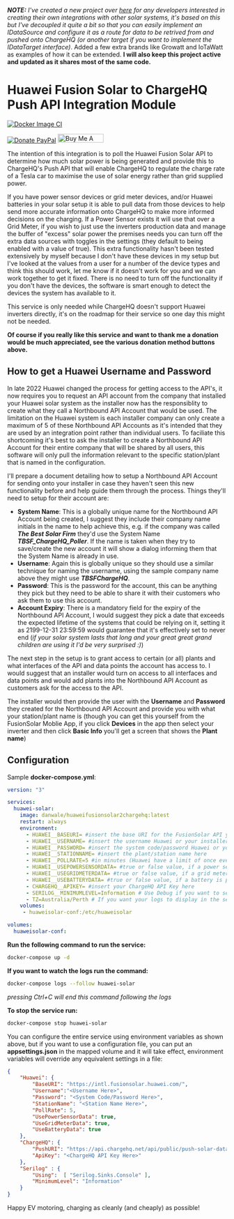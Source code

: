 _**NOTE:** I've created a new project over [here](https://github.com/danwale/SolarUseOptimiser) for any developers interested in creating their own integrations with other solar systems, it's based on this but I've decoupled it quite a bit so that you can easily implement an IDataSource and configure it as a route for data to be retrived from and pushed onto ChargeHQ (or another target if you want to implement the IDataTarget interface)_. Added a few extra brands like Growatt and IoTaWatt as examples of how it can be extended. **I will also keep this project active and updated as it shares most of the same code.**

# Huawei Fusion Solar to ChargeHQ Push API Integration Module

[![Docker Image CI](https://github.com/danwale/HuaweiFusionSolar-ChargeHQ-Integration/actions/workflows/docker-image.yml/badge.svg?branch=main)](https://github.com/danwale/HuaweiFusionSolar-ChargeHQ-Integration/actions/workflows/docker-image.yml)

[![Donate PayPal](https://img.shields.io/badge/Donate-PayPal-green.svg)](https://paypal.me/danwale?country.x=AU&locale.x=en_AU) <a href="https://www.buymeacoffee.com/danwale" target="_blank"><img src="https://cdn.buymeacoffee.com/buttons/v2/default-blue.png" alt="Buy Me A Coffee" style="height: 20px !important;width: 105px !important;" ></a>

The intention of this integration is to poll the Huawei Fusion Solar API to determine how much solar power is being generated and provide this to ChargeHQ's Push API that will enable ChargeHQ to regulate the charge rate of a Tesla car to maximise the use of solar energy rather than grid supplied power.



If you have power sensor devices or grid meter devices, and/or Huawei batteries in your solar setup it is able to pull data from those devices to help send more accurate information onto ChargeHQ to make more informed decisions on the charging. If a Power Sensor exists it will use that over a Grid Meter, if you wish to just use the inverters production data and manage the buffer of "excess" solar power the premises needs you can turn off the extra data sources with toggles in the settings (they default to being enabled with a value of true). This extra functionality hasn't been tested extensively by myself because I don't have these devices in my setup but I've looked at the values from a user for a number of the device types and think this should work, let me know if it doesn't work for you and we can work together to get it fixed. There is no need to turn off the functionality if you don't have the devices, the software is smart enough to detect the devices the system has available to it.

This service is only needed while ChargeHQ doesn't support Huawei inverters directly, it's on the roadmap for their service so one day this might not be needed.

**Of course if you really like this service and want to thank me a donation would be much appreciated, see the various donation method buttons above.**

## How to get a Huawei Username and Password

In late 2022 Huawei changed the process for getting access to the API's, it now requires you to request an API account from the company that installed your Huawei solar system as the installer now has the responsiblity to create what they call a Northbound API Account that would be used. The limitation on the Huawei system is each installer company can only create a maximum of 5 of these Northbound API Accounts as it's intended that they are used by an integration point rather than individual users. To faciliate this shortcoming it's best to ask the installer to create a Northbound API Account for their entire company that will be shared by all users, this software will only pull the information relevant to the specific station/plant that is named in the configuration.

I'll prepare a document detailing how to setup a Northbound API Account for sending onto your installer in case they haven't seen this new functionality before and help guide them through the process. Things they'll need to setup for their account are:

- **System Name**: This is a globally unique name for the Northbound API Account being created, I suggest they include their company name initials in the name to help achieve this, e.g. if the company was called _**The Best Solar Firm**_ they'd use the System Name _**TBSF_ChargeHQ_Poller**_. If the name is taken when they try to save/create the new account it will show a dialog informing them that the System Name is already in use.
- **Username**: Again this is globally unique so they should use a similar technique for naming the username, using the sample company name above they might use _**TBSFChargeHQ**_.
- **Password**: This is the password for the account, this can be anything they pick but they need to be able to share it with their customers who ask them to use this account.
- **Account Expiry**: There is a mandatory field for the expiry of the Northbound API Account, I would suggest they pick a date that exceeds the expected lifetime of the systems that could be relying on it, setting it as 2199-12-31 23:59:59 would guarantee that it's effectively set to never end (_if your solar system lasts that long and your great great grand children are using it I'd be very surprised :)_)

The next step in the setup is to grant access to certain (or all) plants and what interfaces of the API and data points the account has access to. I would suggest that an installer would turn on access to all interfaces and data points and would add plants into the Northbound API Account as customers ask for the access to the API.

The installer would then provide the user with the **Username** and **Password** they created for the Northbound API Account and provide you with what your station/plant name is (though you can get this yourself from the FusionSolar Moblie App, if you click **Devices** in the app then select your inverter and then click **Basic Info** you'll get a screen that shows the **Plant name**)

## Configuration

Sample **docker-compose.yml**:

```yaml
version: "3"

services:
  huawei-solar:
    image: danwale/huaweifusionsolar2chargehq:latest
    restart: always
    environment:
      - HUAWEI__BASEURI= #insert the base URI for the FusionSolar API you're setup on e.g.: https://intl.fusionsolar.huawei.com/
      - HUAWEI__USERNAME= #insert the username Huawei or your installer have provided
      - HUAWEI__PASSWORD= #insert the system code/password Huawei or your installer have issued
      - HUAWEI__STATIONNAME= #insert the plant/station name here
      - HUAWEI__POLLRATE=5 #in minutes (Huawei have a limit of once every 5 minutes)
      - HUAWEI__USEPOWERSENSORDATA= #true or false value, if a power sensor is present should its data be collected and passed on
      - HUAWEI__USEGRIDMETERDATA= #true or false value, if a grid meter is present should its data be collected and passed on
      - HUAWEI__USEBATTERYDATA= #true or false value, if a battery is present should its data be collected and passed on
      - CHARGEHQ__APIKEY= #insert your ChargeHQ API Key here
      - SERILOG__MINIMUMLEVEL=Information # Use Debug if you want to see information on message payloads
      - TZ=Australia/Perth # If you want your logs to display in the servers local timezone rather than UTC set the TZ environment variable to suit
    volumes:
     - huaweisolar-conf:/etc/huaweisolar

volumes:
  huaweisolar-conf:

```

**Run the following command to run the service:**

```bash
docker-compose up -d
```

**If you want to watch the logs run the command:**

```bash
docker-compose logs --follow huawei-solar
```

_pressing Ctrl+C will end this command following the logs_
  
**To stop the service run:**

```bash
docker-compose stop huawei-solar
```

You can configure the entire service using environment variables as shown above, but if you want to use a configuration file, you can put an **appsettings.json** in the mapped volume and it will take effect, environment variables will override any equivalent settings in a file:

```json
{
    "Huawei": {
        "BaseURI": "https://intl.fusionsolar.huawei.com/",
        "Username":"<Username Here>",
        "Password": "<System Code/Password Here>",
        "StationName": "<Station Name Here>",
        "PollRate": 5,
        "UsePowerSensorData": true,
        "UseGridMeterData": true,
        "UseBatteryData": true
    },
    "ChargeHQ": {
        "PushURI": "https://api.chargehq.net/api/public/push-solar-data",
        "ApiKey": "<ChargeHQ API Key Here>"
    },
    "Serilog" : {
        "Using":  [ "Serilog.Sinks.Console" ],
        "MinimumLevel": "Information"
    }
}
```

Happy EV motoring, charging as cleanly (and cheaply) as possible!
